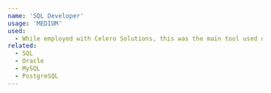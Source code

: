 ```yaml
---
name: 'SQL Developer'
usage: 'MEDIUM'
used:
  - While employed with Celero Solutions, this was the main tool used on a daily basis, to solve issues for clients, and perform project work
related:
  - SQL
  - Oracle
  - MySQL
  - PostgreSQL
---
```

